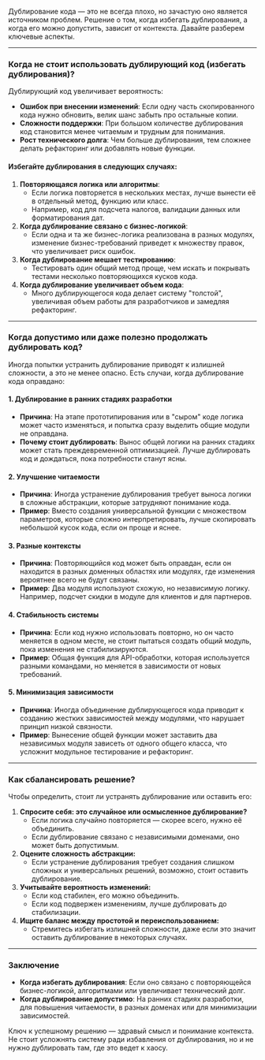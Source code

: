 Дублирование кода — это не всегда плохо, но зачастую оно является источником проблем. Решение о том, когда избегать дублирования, а когда его можно допустить, зависит от контекста. Давайте разберем ключевые аспекты.

---

### **Когда не стоит использовать дублирующий код (избегать дублирования)?**

Дублирующий код увеличивает вероятность:

* **Ошибок при внесении изменений**: Если одну часть скопированного кода нужно обновить, велик шанс забыть про остальные копии.
* **Сложности поддержки**: При большом количестве дублирования код становится менее читаемым и трудным для понимания.
* **Рост технического долга**: Чем больше дублирования, тем сложнее делать рефакторинг или добавлять новые функции.

#### Избегайте дублирования в следующих случаях:

1. **Повторяющаяся логика или алгоритмы**:
   * Если логика повторяется в нескольких местах, лучше вынести её в отдельный метод, функцию или класс.
   * Например, код для подсчета налогов, валидации данных или форматирования дат.
2. **Когда дублирование связано с бизнес-логикой**:
   * Если одна и та же бизнес-логика реализована в разных модулях, изменение бизнес-требований приведет к множеству правок, что увеличивает риск ошибок.
3. **Когда дублирование мешает тестированию**:
   * Тестировать один общий метод проще, чем искать и покрывать тестами несколько повторяющихся кусков кода.
4. **Когда дублирование увеличивает объем кода**:
   * Много дублирующегося кода делает систему "толстой", увеличивая объем работы для разработчиков и замедляя рефакторинг.

---

### **Когда допустимо или даже полезно продолжать дублировать код?**

Иногда попытки устранить дублирование приводят к излишней сложности, а это не менее опасно. Есть случаи, когда дублирование кода оправдано:

#### 1. **Дублирование в ранних стадиях разработки**

* **Причина**: На этапе прототипирования или в "сыром" коде логика может часто изменяться, и попытка сразу выделить общие модули не оправдана.
* **Почему стоит дублировать**: Вынос общей логики на ранних стадиях может стать преждевременной оптимизацией. Лучше дублировать код и дождаться, пока потребности станут ясны.

#### 2. **Улучшение читаемости**

* **Причина**: Иногда устранение дублирования требует выноса логики в сложные абстракции, которые затрудняют понимание кода.
* **Пример**: Вместо создания универсальной функции с множеством параметров, которые сложно интерпретировать, лучше скопировать небольшой кусок кода, если он проще и яснее.

#### 3. **Разные контексты**

* **Причина**: Повторяющийся код может быть оправдан, если он находится в разных доменных областях или модулях, где изменения вероятнее всего не будут связаны.
* **Пример**: Два модуля используют схожую, но независимую логику. Например, подсчет скидки в модуле для клиентов и для партнеров.

#### 4. **Стабильность системы**

* **Причина**: Если код нужно использовать повторно, но он часто меняется в одном месте, не стоит пытаться создать общий модуль, пока изменения не стабилизируются.
* **Пример**: Общая функция для API-обработки, которая используется разными командами, но меняется в зависимости от новых требований.

#### 5. **Минимизация зависимости**

* **Причина**: Иногда объединение дублирующегося кода приводит к созданию жестких зависимостей между модулями, что нарушает принцип низкой связности.
* **Пример**: Вынесение общей функции может заставить два независимых модуля зависеть от одного общего класса, что усложнит модульное тестирование и рефакторинг.

---

### **Как сбалансировать решение?**

Чтобы определить, стоит ли устранять дублирование или оставить его:

1. **Спросите себя: это случайное или осмысленное дублирование?**
   * Если логика случайно повторяется — скорее всего, нужно её объединить.
   * Если дублирование связано с независимыми доменами, оно может быть допустимым.
2. **Оцените сложность абстракции:**
   * Если устранение дублирования требует создания слишком сложных и универсальных решений, возможно, стоит оставить дублирование.
3. **Учитывайте вероятность изменений:**
   * Если код стабилен, его можно объединить.
   * Если код подвержен изменениям, лучше дублировать до стабилизации.
4. **Ищите баланс между простотой и переиспользованием:**
   * Стремитесь избегать излишней сложности, даже если это значит оставить дублирование в некоторых случаях.

---

### **Заключение**

* **Когда избегать дублирования**: Если оно связано с повторяющейся бизнес-логикой, алгоритмами или увеличивает технический долг.
* **Когда дублирование допустимо**: На ранних стадиях разработки, для повышения читаемости, в разных доменах или для минимизации зависимостей.

Ключ к успешному решению — здравый смысл и понимание контекста. Не стоит усложнять систему ради избавления от дублирования, но и не нужно дублировать там, где это ведет к хаосу.
